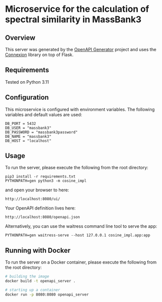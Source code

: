 # Microservice for the calculation of spectral similarity in MassBank3

## Overview
This server was generated by the [OpenAPI Generator](https://openapi-generator.tech) project and uses
the [Connexion](https://github.com/zalando/connexion) library on top of Flask.

## Requirements
Tested on Python 3.11

## Configuration
This microservice is configured with environment variables. The following variables and 
default values are used:
```
DB_PORT = 5432
DB_USER = "massbank3"
DB_PASSWORD = "massbank3password"
DB_NAME = "massbank3"
DB_HOST = "localhost"
```

## Usage
To run the server, please execute the following from the root directory:

```
pip3 install -r requirements.txt
PYTHONPATH=gen python3 -m cosine_impl
```

and open your browser to here:

```
http://localhost:8080/ui/
```

Your OpenAPI definition lives here:

```
http://localhost:8080/openapi.json
```
Alternatively, you can use the waitress command line tool to serve the app:
```
PYTHONPATH=gen waitress-serve --host 127.0.0.1 cosine_impl.app:app
```

## Running with Docker

To run the server on a Docker container, please execute the following from the root directory:

```bash
# building the image
docker build -t openapi_server .

# starting up a container
docker run -p 8080:8080 openapi_server
```